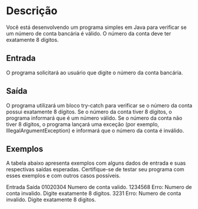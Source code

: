 # Descrição
Você está desenvolvendo um programa simples em Java para verificar se um número de conta bancária é válido. O número da conta deve ter 
exatamente 8 dígitos.

## Entrada
O programa solicitará ao usuário que digite o número da conta bancária.

## Saída
O programa utilizará um bloco try-catch para verificar se o número da conta possui exatamente 8 dígitos.
Se o número da conta tiver 8 dígitos, o programa informará que é um número válido.
Se o número da conta não tiver 8 dígitos, o programa lançará uma exceção (por exemplo, IllegalArgumentException) e informará que o número
da conta é inválido.

## Exemplos
A tabela abaixo apresenta exemplos com alguns dados de entrada e suas respectivas saídas esperadas. Certifique-se de testar seu programa com
esses exemplos e com outros casos possíveis.

Entrada	    Saída
01020304	Numero de conta valido.
1234568	    Erro: Numero de conta invalido. Digite exatamente 8 digitos.
3231	    Erro: Numero de conta invalido. Digite exatamente 8 digitos.
